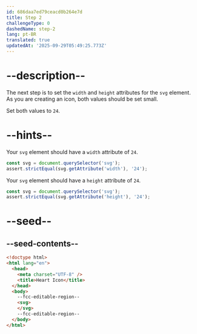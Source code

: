 ```yaml
---
id: 686daa7ed79ceacd0b264e7d
title: Step 2
challengeType: 0
dashedName: step-2
lang: pt-BR
translated: true
updatedAt: '2025-09-29T05:49:25.773Z'
---
```


# --description--

The next step is to set the `width` and `height` attributes for the `svg` element. As you are creating an icon, both values should be set small.

Set both values to `24`.

# --hints--

Your `svg` element should have a `width` attribute of `24`.

```js
const svg = document.querySelector('svg');
assert.strictEqual(svg.getAttribute('width'), '24');
```

Your `svg` element should have a `height` attribute of `24`.

```js
const svg = document.querySelector('svg');
assert.strictEqual(svg.getAttribute('height'), '24');
```

# --seed--

## --seed-contents--

```html
<!doctype html>
<html lang="en">
  <head>
    <meta charset="UTF-8" />
    <title>Heart Icon</title>
  </head>
  <body>
    --fcc-editable-region--
    <svg>
    </svg>
    --fcc-editable-region--
  </body>
</html>
```
